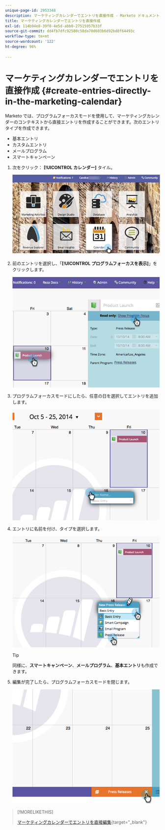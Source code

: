 ```yaml
---
unique-page-id: 2953348
description: マーケティングカレンダーでエントリを直接作成 - Marketo ドキュメント - 製品ドキュメント
title: マーケティングカレンダーでエントリを直接作成
exl-id: 114b94e8-39f0-4e5d-abb0-27515957b33f
source-git-commit: dd4fb7dfc92580c58da70d603b6d92bd8f64493c
workflow-type: tm+mt
source-wordcount: '122'
ht-degree: 96%

---
```


# マーケティングカレンダーでエントリを直接作成 {#create-entries-directly-in-the-marketing-calendar}

Marketo では、プログラムフォーカスモードを使用して、マーケティングカレンダーのコンテキストから直接エントリを作成することができます。次のエントリタイプを作成できます。

* 基本エントリ
* カスタムエントリ
* メールプログラム
* スマートキャンペーン

1. 次をクリック： **[!UICONTROL カレンダー]** タイル。

   ![](assets/2017-05-10-15-30-47-2.png)

1. 前のエントリを選択し、「**[!UICONTROL プログラムフォーカスを表示]**」をクリックします。

   ![](assets/image2014-10-20-13-3a7-3a55.png)

1. プログラムフォーカスモードにしたら、任意の日を選択してエントリを追加します。

   ![](assets/image2014-10-20-13-3a8-3a6.png)

1. エントリに名前を付け、タイプを選択します。

   ![](assets/image2014-10-20-13-3a8-3a19.png)

   >[!TIP]
   >
   >同様に、**スマートキャンペーン**、**メールプログラム**、**基本エントリ**&#x200B;も作成できます。

1. 編集が完了したら、プログラムフォーカスモードを閉じます。

   ![](assets/image2014-10-20-13-3a8-3a29.png)

>[!MORELIKETHIS]
>
>[マーケティングカレンダーでエントリを直接編集](/help/marketo/product-docs/core-marketo-concepts/marketing-calendar/working-with-the-calendar/edit-entries-directly-in-the-marketing-calendar.md){target="_blank"}
